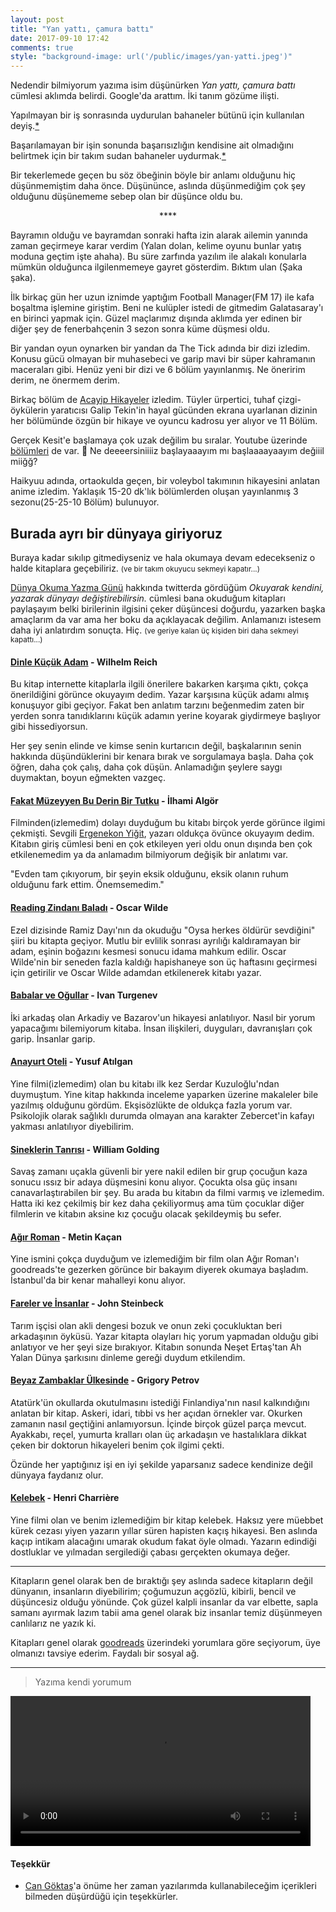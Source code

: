 ```yaml
---
layout: post
title: "Yan yattı, çamura battı"
date: 2017-09-10 17:42
comments: true
style: "background-image: url('/public/images/yan-yatti.jpeg')"
---
```


Nedendir bilmiyorum yazıma isim düşünürken *Yan yattı, çamura battı* cümlesi aklımda belirdi. Google'da arattım. İki tanım gözüme ilişti.

Yapılmayan bir iş sonrasında uydurulan bahaneler bütünü için kullanılan deyiş.[*][1]

Başarılamayan bir işin sonunda başarısızlığın kendisine ait olmadığını belirtmek için bir takım sudan bahaneler uydurmak.[*][2]

Bir tekerlemede geçen bu söz öbeğinin böyle bir anlamı olduğunu hiç düşünmemiştim daha önce. Düşününce, aslında düşünmediğim çok şey olduğunu düşünememe sebep olan bir düşünce oldu bu.

<center>****</center>


Bayramın olduğu ve bayramdan sonraki hafta izin alarak ailemin yanında zaman geçirmeye karar verdim (Yalan dolan, kelime oyunu bunlar yatış moduna geçtim işte ahaha). Bu süre zarfında yazılım ile alakalı konularla mümkün olduğunca ilgilenmemeye gayret gösterdim. Bıktım ulan (Şaka şaka).

İlk birkaç gün her uzun iznimde yaptığım Football Manager(FM 17) ile kafa boşaltma işlemine giriştim. Beni ne kulüpler istedi de gitmedim Galatasaray'ı en birinci yapmak için. Güzel maçlarımız dışında aklımda yer edinen bir diğer şey de fenerbahçenin 3 sezon sonra küme düşmesi oldu.

Bir yandan oyun oynarken bir yandan da The Tick adında bir dizi izledim. Konusu gücü olmayan bir muhasebeci ve garip mavi bir süper kahramanın maceraları gibi. Henüz yeni bir dizi ve 6 bölüm yayınlanmış. Ne öneririm derim, ne önermem derim.

Birkaç bölüm de [Acayip Hikayeler](https://puhutv.com/acayip-hikayeler-detay) izledim.
Tüyler ürpertici, tuhaf çizgi-öykülerin yaratıcısı Galip Tekin'in hayal gücünden ekrana uyarlanan dizinin her bölümünde özgün bir hikaye ve oyuncu kadrosu yer alıyor ve 11 Bölüm.

Gerçek Kesit'e başlamaya çok uzak değilim bu sıralar. Youtube üzerinde [bölümleri](https://www.youtube.com/playlist?list=PLsiQLJjSoD1LZscDMo1q_ZeyDPVvTSqT9) de var. 🤔 Ne deeeersiniiiiz başlayaaayım mı başlaaaayaayım değiiil miiğğ?

Haikyuu adında, ortaokulda geçen, bir voleybol takımının hikayesini anlatan anime izledim. Yaklaşık 15-20 dk'lık bölümlerden oluşan yayınlanmış 3 sezonu(25-25-10 Bölüm) bulunuyor.


## Burada ayrı bir dünyaya giriyoruz

Buraya kadar sıkılıp gitmediyseniz ve hala okumaya devam edecekseniz o halde kitaplara geçebiliriz. <small>(ve bir takım okuyucu sekmeyi kapatır...)</small>

[Dünya Okuma Yazma Günü](https://twitter.com/kusuratyayin/status/906076061720567808) hakkında twitterda gördüğüm *Okuyarak kendini, yazarak dünyayı değiştirebilirsin.* cümlesi bana okuduğum kitapları paylaşayım belki birilerinin ilgisini çeker düşüncesi doğurdu, yazarken başka amaçlarım da var ama her boku da açıklayacak değilim. Anlamanızı istesem daha iyi anlatırdım sonuçta. Hiç. <small>(ve geriye kalan üç kişiden biri daha sekmeyi kapattı...)</small>

#### [Dinle Küçük Adam][k3] - Wilhelm Reich

Bu kitap internette kitaplarla ilgili önerilere bakarken karşıma çıktı, çokça önerildiğini görünce okuyayım dedim.
Yazar karşısına küçük adamı almış konuşuyor gibi geçiyor. Fakat ben anlatım tarzını beğenmedim zaten bir yerden sonra tanıdıklarını küçük adamın yerine koyarak giydirmeye başlıyor gibi hissediyorsun.

Her şey senin elinde ve kimse senin kurtarıcın değil, başkalarının senin hakkında düşündüklerini bir kenara bırak ve sorgulamaya başla. Daha çok öğren, daha çok çalış, daha çok düşün. Anlamadığın şeylere saygı duymaktan, boyun eğmekten vazgeç.

#### [Fakat Müzeyyen Bu Derin Bir Tutku][k7] - İlhami Algör

Filminden(izlemedim) dolayı duyduğum bu kitabı birçok yerde görünce ilgimi çekmişti. Sevgili [Ergenekon Yiğit](https://twitter.com/ergenekonyigit), yazarı oldukça övünce okuyayım dedim. Kitabın giriş cümlesi beni en çok etkileyen yeri oldu onun dışında ben çok etkilenemedim ya da anlamadım bilmiyorum değişik bir anlatımı var.

"Evden tam çıkıyorum, bir şeyin eksik olduğunu, eksik olanın ruhum olduğunu fark ettim. Önemsemedim."

#### [Reading Zindanı Baladı][k4] - Oscar Wilde

Ezel dizisinde Ramiz Dayı'nın da okuduğu "Oysa herkes öldürür sevdiğini" şiiri bu kitapta geçiyor. Mutlu bir evlilik sonrası ayrılığı kaldıramayan bir adam, eşinin boğazını kesmesi sonucu idama mahkum edilir. Oscar Wilde'nin bir seneden fazla kaldığı hapishaneye son üç haftasını geçirmesi için getirilir ve Oscar Wilde adamdan etkilenerek kitabı yazar.

#### [Babalar ve Oğullar][k1] - Ivan Turgenev

İki arkadaş olan Arkadiy ve Bazarov'un hikayesi anlatılıyor. Nasıl bir yorum yapacağımı bilemiyorum kitaba. İnsan ilişkileri, duyguları, davranışları çok garip. İnsanlar garip.

#### [Anayurt Oteli][k8] - Yusuf Atılgan

Yine filmi(izlemedim) olan bu kitabı ilk kez Serdar Kuzuloğlu'ndan duymuştum. Yine kitap hakkında inceleme yaparken üzerine makaleler bile yazılmış olduğunu gördüm. Ekşisözlükte de oldukça fazla yorum var. Psikolojik olarak sağlıklı durumda olmayan ana karakter Zebercet'in kafayı yakması anlatılıyor diyebilirim.

#### [Sineklerin Tanrısı][k2] - William Golding

Savaş zamanı uçakla güvenli bir yere nakil edilen bir grup çocuğun kaza sonucu ıssız bir adaya düşmesini konu alıyor. Çocukta olsa güç insanı canavarlaştırabilen bir şey. Bu arada bu kitabın da filmi varmış ve izlemedim. Hatta iki kez çekilmiş bir kez daha çekiliyormuş ama tüm çocuklar diğer filmlerin ve kitabın aksine kız çocuğu olacak şekildeymiş bu sefer.

#### [Ağır Roman][k10] - Metin Kaçan

Yine ismini çokça duyduğum ve izlemediğim bir film olan Ağır Roman'ı goodreads'te gezerken görünce bir bakayım diyerek okumaya başladım.
İstanbul'da bir kenar mahalleyi konu alıyor.

#### [Fareler ve İnsanlar][k6] - John Steinbeck

Tarım işçisi olan akli dengesi bozuk ve onun zeki çocukluktan beri arkadaşının öyküsü. Yazar kitapta olayları hiç yorum yapmadan olduğu gibi anlatıyor ve her şeyi size bırakıyor. Kitabın sonunda Neşet Ertaş'tan Ah Yalan Dünya şarkısını dinleme gereği duydum etkilendim.

#### [Beyaz Zambaklar Ülkesinde][k9] - Grigory Petrov

Atatürk'ün okullarda okutulmasını istediği Finlandiya'nın nasıl kalkındığını anlatan bir kitap. Askeri, idari, tıbbi vs her açıdan örnekler var. Okurken zamanın nasıl geçtiğini anlamıyorsun. İçinde birçok güzel parça mevcut. Ayakkabı, reçel, yumurta kralları olan üç arkadaşın ve hastalıklara dikkat çeken bir doktorun hikayeleri benim çok ilgimi çekti.

Özünde her yaptığınız işi en iyi şekilde yaparsanız sadece kendinize değil dünyaya faydanız olur.

#### [Kelebek][k5] - Henri Charrière

Yine filmi olan ve benim izlemediğim bir kitap kelebek. Haksız yere müebbet kürek cezası yiyen yazarın yıllar süren hapisten kaçış hikayesi. Ben aslında kaçıp
intikam alacağını umarak okudum fakat öyle olmadı. Yazarın edindiği dostluklar ve yılmadan sergilediği çabası gerçekten okumaya değer.

---

Kitapların genel olarak ben de bıraktığı şey aslında sadece kitapların değil dünyanın, insanların diyebilirim; çoğumuzun açgözlü, kibirli, bencil ve düşüncesiz olduğu yönünde. Çok güzel kalpli insanlar da var elbette, sapla samanı ayırmak lazım tabii ama genel olarak biz insanlar temiz düşünmeyen canlılarız ne yazık ki.

Kitapları genel olarak [goodreads](https://www.goodreads.com/askngdk) üzerindeki yorumlara göre seçiyorum, üye olmanızı tavsiye ederim. Faydalı bir sosyal ağ.

---

> Yazıma kendi yorumum

  <video width="480" controls="controls">
  <source src="/public/yazmasan_daha_iyi.mp4" type="video/mp4">
  </video>

#### Teşekkür

- [Can Göktaş](https://twitter.com/cangokt)'a önüme her zaman yazılarımda kullanabileceğim içerikleri bilmeden düşürdüğü için teşekkürler.


[k1]: https://www.goodreads.com/book/show/21569718-babalar-ve-o-ullar
[k2]: https://www.goodreads.com/book/show/13580479-sineklerin-tanr-s
[k3]: https://www.goodreads.com/book/show/9269143-dinle-k-k-adam
[k4]: https://www.goodreads.com/book/show/24617549-reading-zindan-balad
[k5]: https://www.goodreads.com/book/show/11293218-kelebek
[k6]: https://www.goodreads.com/book/show/17448151-fareler-ve-nsanlar
[k7]: https://www.goodreads.com/book/show/23927755-fakat-m-zeyyen-bu-derin-bir-tutku
[k8]: https://www.goodreads.com/book/show/1838917.Anayurt_Oteli
[k9]: https://www.goodreads.com/book/show/29200315-beyaz-zambaklar-lkesinde
[k10]: https://www.goodreads.com/book/show/10678026-a-r-roman

[1]: https://www.uludagsozluk.com/k/yan-yatt%C4%B1-%C3%A7amura-batt%C4%B1/
[2]: https://www.turkcebilgi.com/yan_yatt%C4%B1_%C3%A7amura_batt%C4%B1

